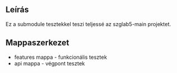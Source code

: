 ## Leírás

Ez a submodule tesztekkel teszi teljessé az szglab5-main projektet.

## Mappaszerkezet
* features mappa - funkcionális tesztek
* api mappa - végpont tesztek
